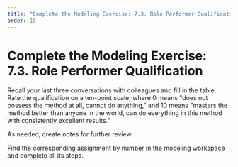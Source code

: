 ```yaml
---
title: "Complete the Modeling Exercise: 7.3. Role Performer Qualification"
order: 18
---
```


# Complete the Modeling Exercise: 7.3. Role Performer Qualification

Recall your last three conversations with colleagues and fill in the table. Rate the qualification on a ten-point scale, where 0 means "does not possess the method at all, cannot do anything," and 10 means "masters the method better than anyone in the world, can do everything in this method with consistently excellent results."

As needed, create notes for further review.

Find the corresponding assignment by number in the modeling workspace and complete all its steps.